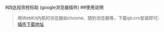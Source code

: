 #四达投资抢标助 (google浏览器插件)
##使用说明
> 用WebKit内核的浏览器如chrome、猎豹浏览器等，下载qb.crx安装即可:[插件下载地址][1]


[1]: http://git.oschina.net/ethanzhu/open_project/raw/google%E6%8F%92%E4%BB%B6-%E5%9B%9B%E8%BE%BE%E6%8A%95%E8%B5%84%E6%8A%A2%E6%A0%87%E5%8A%A9%E6%89%8B/qb.crx